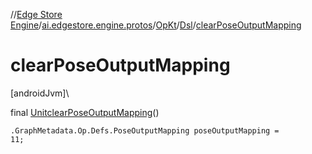 //[Edge Store Engine](../../../../index.md)/[ai.edgestore.engine.protos](../../index.md)/[OpKt](../index.md)/[Dsl](index.md)/[clearPoseOutputMapping](clear-pose-output-mapping.md)

# clearPoseOutputMapping

[androidJvm]\

final [Unit](https://kotlinlang.org/api/latest/jvm/stdlib/kotlin/-unit/index.html)[clearPoseOutputMapping](clear-pose-output-mapping.md)()

<code>.GraphMetadata.Op.Defs.PoseOutputMapping poseOutputMapping = 11;</code>
